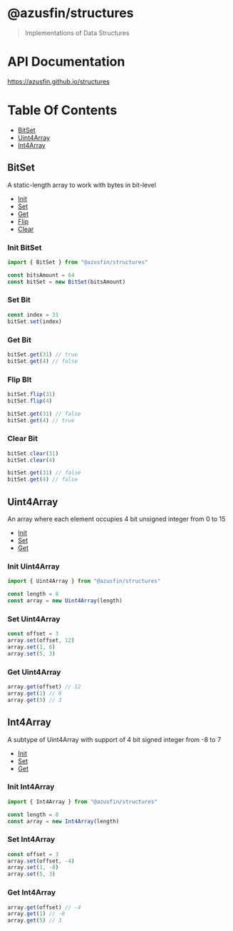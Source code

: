 # @azusfin/structures
> Implementations of Data Structures

# API Documentation
https://azusfin.github.io/structures

# Table Of Contents
- [BitSet](#bitset)
- [Uint4Array](#uint4array)
- [Int4Array](#int4array)

## BitSet
A static-length array to work with bytes in bit-level

- [Init](#init-bitset)
- [Set](#set-bit)
- [Get](#get-bit)
- [Flip](#flip-bit)
- [Clear](#clear-bit)

### Init BitSet
```js
import { BitSet } from "@azusfin/structures"

const bitsAmount = 64
const bitSet = new BitSet(bitsAmount)
```

### Set Bit
```js
const index = 31
bitSet.set(index)
```

### Get Bit
```js
bitSet.get(31) // true
bitSet.get(4) // false
```

### Flip BIt
```js
bitSet.flip(31)
bitSet.flip(4)

bitSet.get(31) // false
bitSet.get(4) // true
```

### Clear Bit
```js
bitSet.clear(31)
bitSet.clear(4)

bitSet.get(31) // false
bitSet.get(4) // false
```

## Uint4Array
An array where each element occupies 4 bit unsigned integer from 0 to 15

- [Init](#init-uint4array)
- [Set](#set-uint4array)
- [Get](#get-uint4array)

### Init Uint4Array
```js
import { Uint4Array } from "@azusfin/structures"

const length = 8
const array = new Uint4Array(length)
```

### Set Uint4Array
```js
const offset = 3
array.set(offset, 12)
array.set(1, 6)
array.set(5, 3)
```

### Get Uint4Array
```js
array.get(offset) // 12
array.get(1) // 6
array.get(5) // 3
```

## Int4Array
A subtype of Uint4Array with support of 4 bit signed integer from -8 to 7

- [Init](#init-int4array)
- [Set](#set-int4array)
- [Get](#get-int4array)

### Init Int4Array
```js
import { Int4Array } from "@azusfin/structures"

const length = 8
const array = new Int4Array(length)
```

### Set Int4Array
```js
const offset = 3
array.set(offset, -4)
array.set(1, -8)
array.set(5, 3)
```

### Get Int4Array
```js
array.get(offset) // -4
array.get(1) // -8
array.get(5) // 3
```

